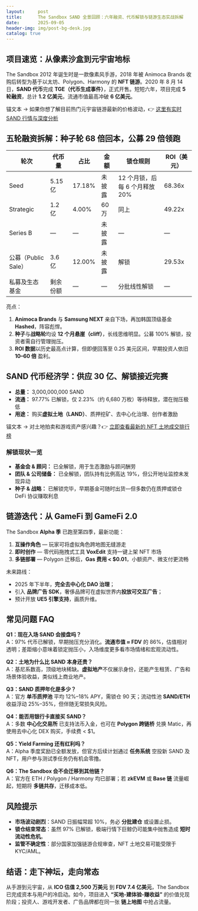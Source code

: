 ```yaml
---
layout:     post
title:      The Sandbox SAND 全景回顾：六年融资、代币解锁与链游生态实战拆解
date:       2025-09-05
header-img: img/post-bg-desk.jpg
catalog: true
---
```


## 项目速览：从像素沙盒到元宇宙地标  
The Sandbox 2012 年诞生时是一款像素风手游，2018 年被 Animoca Brands 收购后转型为基于以太坊、Polygon、Harmony 的 **NFT 链游**。2020 年 8 月 14 日，**SAND 代币**完成 **TGE（代币生成事件）**，正式开售。短短六年，项目完成 **5 轮融资**，总计 **1.2 亿美元**，流通市值最高冲破 **6 亿美元**。

锚文本 → 如果你想了解目前热门元宇宙链游最新的价格波动，👉 [这里有实时 SAND 行情与深度分析](https://okxdog.com/)

## 五轮融资拆解：种子轮 68 倍回本，公募 29 倍领跑  
| **轮次**    | **代币量** | **占比** | **金额** | **锁仓规则**                  | **ROI（美元）** |
|-------------|-----------|----------|----------|-------------------------------|-----------------|
| Seed        | 5.15 亿    | 17.18%   | 未披露   | 12 个月锁，后每 6 个月释放 20% | 68.36x          |
| Strategic   | 1.2 亿     | 4.00%    | 60 万    | 同上                           | 49.22x          |
| Series B    | —         | —        | 未披露   | —                              | —               |
| 公募（Public Sale）| 3.6 亿     | 12.00%   | 未披露   | 解锁                           | 29.53x          |
| 私募及生态基金| 剩余份额   | —        | —        | 分批线性解锁                   | —               |

亮点：  
1. **Animoca Brands** 与 **Samsung NEXT** 亲自下场，再加韩国顶级基金 **Hashed**，阵容彪悍。  
2. **种子**与**战略轮**均设 **12 个月悬崖（cliff）**，长线思维明显。公募 100% 解锁，投资者需自行管理抛压。  
3. **ROI 数据**以历史最高点计算，但即便回落至 0.25 美元区间，早期投资人依旧 **10–60 倍** 盈利。

## SAND 代币经济学：供应 30 亿、解锁接近完赛  
- **总量：** 3,000,000,000 SAND  
- **流通：** 97.77% 已解锁，仅 2.23%（约 6,680 万枚）等待释放，潜在抛压极低  
- **用途：** 购买**虚拟土地（LAND）**、质押挖矿、去中心化治理、创作者激励  

锚文本 → 对土地拍卖和游戏资产感兴趣？👉 [立即查看最新的 NFT 土地成交排行榜](https://okxdog.com/)

### 解锁现状一览
- **基金会 & 顾问：** 已全解锁，用于生态激励与顾问酬劳  
- **团队 & 公司储备：** 已全解锁，团队持有比例高达 19%，但公开地址监控未发现异动  
- **种子 & 战略：** 已解锁完毕，早期基金可随时出货—但多数仍在质押或锁仓 DeFi 协议赚取利息  

## 链游迭代：从 GameFi 到 GameFi 2.0  
The Sandbox **Alpha 季** 已跑至第四季，最新功能：  
1. **互操作角色** — 玩家可将虚拟角色跨地图无缝游走  
2. **即时创作** — 零代码拖拽式工具 **VoxEdit** 支持一键上架 NFT 市场  
3. **多链部署** — Polygon 迁移后，**Gas 费用 < $0.01**，小额资产、微支付更流畅  

未来路线：  
- 2025 年下半年，**完全去中心化 DAO 治理**；  
- 引入 **品牌广告 SDK**，奢侈品牌可在虚拟世界内**投放可交互广告**；  
- 预计开放 **UE5 引擎支持**，画质升维。

## 常见问题 FAQ  
**Q1：现在入场 SAND 会接盘吗？**  
A：97% 代币已解锁，早期抛压充分消化。**流通市值 ≈ FDV** 的 86%，估值相对透明；差距缩小意味着锁定抛压小，入场维度更多看市场情绪和宏观流动性。

**Q2：土地为什么比 SAND 本身还贵？**  
A：基尼系数高，顶级地块稀缺。**虚拟地产**不仅展示身份，还能产生租赁、广告和场景体验收益，类似线上商业地产。

**Q3：SAND 质押年化是多少？**  
A：官方 **单币质押池** 平均 12%–18% APY，需锁仓 90 天；流动性池 **SAND/ETH** 收益浮动 25%–35%，但伴随无常损失风险。

**Q4：能否用银行卡直接买 SAND？**  
A：多数 **中心化交易所** 已支持法币入金，也可在 **Polygon 跨链桥** 兑换 Matic，再使用去中心化 DEX 购买，手续费 < $1。

**Q5：Yield Farming 还有红利吗？**  
A：Alpha 季度奖励已全额发放，但官方后续计划通过 **任务系统** 空投新 SAND 及 NFT，用户参与测试季任务仍有机会零撸。

**Q6：The Sandbox 会不会迁移到其他链？**  
A：官方在 ETH / Polygon / Harmony 均已部署；若 **zkEVM** 或 **Base 链** 流量崛起，短期将 **多链共存**，迁移成本低。

## 风险提示  
- **市场波动剧烈**：SAND 日振幅常超 10%，务必 **分批建仓** 或设置止损。  
- **锁仓结束常态**：虽然 97% 已解锁，极端行情下巨鲸仍可能集中抛售造成 **短时流动性危机**。  
- **监管不确定性**：部分国家加强链游合规审查，NFT 土地交易可能受限于 KYC/AML。  

## 结语：走下神坛，走向常态  
从手游到元宇宙，从 **ICO 估值 2,500 万美元** 到 **FDV 7.4 亿美元**，The Sandbox 已完成资本与用户的冷启动。如今，项目进入 **“买地-建体验-赚收益”** 的价值兑现阶段；投资人、游戏开发者、广告品牌都在同一张 **链上地图** 中抢占流量。